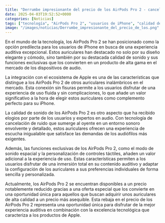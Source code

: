 ```yaml
---
title: "Derrumbe impresionante del precio de los AirPods Pro 2 - cancelación de ruido y funciones exclusivas de sonido"
date: 2025-04-03T19:52:52+0000
categories: [Noticias]
tags: ["tecnología", "AirPods Pro 2", "usuarios de iPhone", "calidad de sonido", "cancelación de ruido", "funciones exclusivas", "oferta especial."]
image: "/images/noticias/Derrumbe_impresionante_del_precio_de_los.png"
---
```


En el mundo de la tecnología, los AirPods Pro 2 se han posicionado como la opción predilecta para los usuarios de iPhone en busca de una experiencia auditiva excepcional. Estos auriculares han destacado no solo por su diseño elegante y cómodo, sino también por su destacada calidad de sonido y sus funciones exclusivas que los convierten en un producto de alta gama en el mercado de los dispositivos de audio.

La integración con el ecosistema de Apple es una de las características que distingue a los AirPods Pro 2 de otros auriculares inalámbricos en el mercado. Esta conexión sin fisuras permite a los usuarios disfrutar de una experiencia de uso fluida y sin complicaciones, lo que añade un valor significativo a la hora de elegir estos auriculares como complemento perfecto para su iPhone.

La calidad de sonido de los AirPods Pro 2 es otro aspecto que ha recibido elogios por parte de los usuarios y expertos en audio. Con tecnología de cancelación de ruido que sumerge al oyente en un entorno sonoro envolvente y detallado, estos auriculares ofrecen una experiencia de escucha inigualable que satisface las demandas de los audiófilos más exigentes.

Además, las funciones exclusivas de los AirPods Pro 2, como el modo de sonido espacial y la personalización de controles táctiles, añaden un valor adicional a la experiencia de uso. Estas características permiten a los usuarios disfrutar de una inmersión total en su contenido auditivo y adaptar la configuración de los auriculares a sus preferencias individuales de forma sencilla y personalizada.

Actualmente, los AirPods Pro 2 se encuentran disponibles a un precio notablemente reducido gracias a una oferta especial que los convierte en una oportunidad única para aquellos que buscan adquirir unos auriculares de alta calidad a un precio más asequible. Esta rebaja en el precio de los AirPods Pro 2 representa una oportunidad única para disfrutar de la mejor experiencia auditiva en combinación con la excelencia tecnológica que caracteriza a los productos de Apple.
